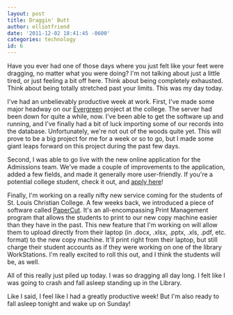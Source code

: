 ```yaml
---
layout: post
title: Draggin' Butt
author: elliotfriend
date: '2011-12-02 18:41:45 -0600'
categories: technology
id: 6
---
```

Have you ever had one of those days where you just felt like your feet
were dragging, no matter what you were doing? I'm not talking about just
a little tired, or just feeling a bit off here. Think about being
completely exhausted. Think about being totally stretched past your
limits. This was my day today.

I've had an unbelievably productive week at work. First, I've made some
major headway on our [Evergreen](www.evergreen-ils.org) project at the
college. The server had been down for quite a while, now. I've been able
to get the software up and running, and I've finally had a bit of luck
importing some of our records into the database. Unfortunately, we're not
out of the woods quite yet. This will prove to be a big project for me
for a week or so to go, but I made some giant leaps forward on this
project during the past few days.

Second, I was able to go live with the new online application for the
Admissions team. We've made a couple of improvements to the application,
added a few fields, and made it generally more user-friendly. If you're
a potential college student, check it out, and [apply here](https://stlchristian.edu/admissions/apply)!

Finally, I'm working on a really nifty new service coming for the students
of St. Louis Christian College. A few weeks back, we introduced a piece
of software called [PaperCut](www.papercut.com). It's an all-encompassing
Print Management program that allows the students to print to our new copy
machine easier than they have in the past. This new feature that I'm
working on will allow them to upload directly from their laptop (in .docx,
.xlsx, .pptx, .xls, .pdf, etc. format) to the new copy machine. It'll
print right from their laptop, but still charge their student accounts as
if they were working on one of the library WorkStations. I'm really
excited to roll this out, and I think the students will be, as well.

All of this really just piled up today. I was so dragging all day long.
I felt like I was going to crash and fall asleep standing up in the Library.

Like I said, I feel like I had a greatly productive week! But I'm also
ready to fall asleep tonight and wake up on Sunday!
